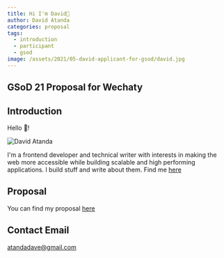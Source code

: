 ```yaml
---
title: Hi I'm David👋
author: David Atanda
categories: proposal
tags:
  - introduction
  - participant
  - gsod
image: /assets/2021/05-david-applicant-for-gsod/david.jpg
---
```


## GSoD 21 Proposal for Wechaty

## Introduction

Hello 👋!

![David Atanda](https://avatars.githubusercontent.com/u/45256233?s=400&u=5a16803418ad38ed53caabaf5178fda80500a710&v=4)

I'm a frontend developer and technical writer with interests in making the web more accessible while building scalable and high performing applications. I build stuff and write about them. Find me [here](https://twitter.com/Davidpreneur)

## Proposal

You can find my proposal [here](https://www.dropbox.com/scl/fi/99bghzgaxa6lr138s262w/GSoD-2021-Proposal_-Creating-Easy-to-learn-Tutorials-for-beginner-users-of-Wechaty.paper?dl=0&rlkey=yyi0ugc5ixq4yrwccm4itn6pw)

## Contact Email

atandadave@gmail.com
